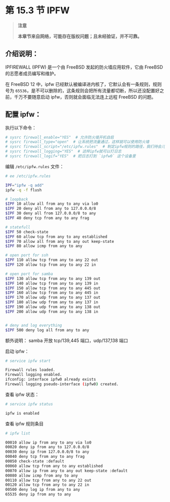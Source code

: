 # 第 15.3 节 IPFW

>**注意**
>
>**本章节来自网络，可能存在版权问题；且未经验证，并不可靠。**


## 介绍说明：

IPFIREWALL (IPFW) 是一个由 FreeBSD 发起的防火墙应用软件，它由 FreeBSD 的志愿者成员编写和维护。

在 FreeBSD 12 中，ipfw 已经默认被编译进内核了，它默认会有一条规则，规则号为 `65536`，是不可以删除的，这条规则会把所有流量都切断，所以还没配置好之前，千万不要随意启动 ipfw，否则就会面临无法连上远程 FreeBSD 的问题。

## 配置 ipfw：

执行以下命令：

```sh
# sysrc firewall_enable="YES"  # 允许防火墙开机自启
# sysrc firewall_type="open"  # 让系统把流量通过，这样就可以使用防火墙
# sysrc firewall_script="/etc/ipfw.rules"  # 制定ipfw规则的路径，我们待会儿在这里编辑规则
# sysrc firewall_logging="YES"  # 这样ipfw就可以打日志
# sysrc firewall_logif="YES"  # 把日志打到 `ipfw0` 这个设备里
```

编辑 `/etc/ipfw.rules` 文件：

```sh
# ee /etc/ipfw.rules

IPF="ipfw -q add"
ipfw -q -f flush

# loopback
$IPF 10 allow all from any to any via lo0
$IPF 20 deny all from any to 127.0.0.0/8
$IPF 30 deny all from 127.0.0.0/8 to any
$IPF 40 deny tcp from any to any frag

# statefull
$IPF 50 check-state
$IPF 60 allow tcp from any to any established
$IPF 70 allow all from any to any out keep-state
$IPF 80 allow icmp from any to any

# open port for ssh
$IPF 110 allow tcp from any to any 22 out
$IPF 120 allow tcp from any to any 22 in

# open port for samba
$IPF 130 allow tcp from any to any 139 out
$IPF 140 allow tcp from any to any 139 in
$IPF 150 allow tcp from any to any 445 out
$IPF 160 allow tcp from any to any 445 in
$IPF 170 allow udp from any to any 137 out
$IPF 180 allow udp from any to any 137 in
$IPF 190 allow udp from any to any 138 out
$IPF 200 allow udp from any to any 138 in


# deny and log everything
$IPF 500 deny log all from any to any
```

额外说明： samba 开放 tcp/139,445 端口，udp/137,138 端口

启动 ipfw：

```sh
# service ipfw start

Firewall rules loaded.
Firewall logging enabled.
ifconfig: interface ipfw0 already exists
Firewall logging pseudo-interface (ipfw0) created.
```

查看 ipfw 状态：

```sh
# service ipfw status

ipfw is enabled
```

查看 ipfw 规则条目

```sh
# ipfw list

00010 allow ip from any to any via lo0
00020 deny ip from any to 127.0.0.0/8
00030 deny ip from 127.0.0.0/8 to any
00040 deny tcp from any to any frag
00050 check-state :default
00060 allow tcp from any to any established
00070 allow ip from any to any out keep-state :default
00080 allow icmp from any to any
00110 allow tcp from any to any 22 out
00120 allow tcp from any to any 22 in
00500 deny log ip from any to any
65535 deny ip from any to any
```

